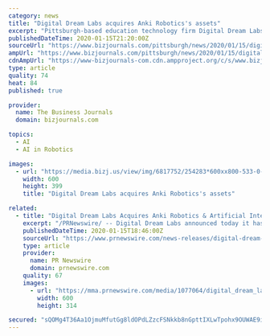 ```yaml
---
category: news
title: "Digital Dream Labs acquires Anki Robotics's assets"
excerpt: "Pittsburgh-based education technology firm Digital Dream Labs LLC has acquired the assets of Anki Robotics and Artificial Intelligence assets without taking on any liabilities. Financials were not disclosed."
publishedDateTime: 2020-01-15T21:20:00Z
sourceUrl: "https://www.bizjournals.com/pittsburgh/news/2020/01/15/digital-dream-labs-acquires-anki-roboticss-assets.html"
ampUrl: "https://www.bizjournals.com/pittsburgh/news/2020/01/15/digital-dream-labs-acquires-anki-roboticss-assets.amp.html"
cdnAmpUrl: "https://www-bizjournals-com.cdn.ampproject.org/c/s/www.bizjournals.com/pittsburgh/news/2020/01/15/digital-dream-labs-acquires-anki-roboticss-assets.amp.html"
type: article
quality: 74
heat: 84
published: true

provider:
  name: The Business Journals
  domain: bizjournals.com

topics:
  - AI
  - AI in Robotics

images:
  - url: "https://media.bizj.us/view/img/6817752/254283*600xx800-533-0-18.jpg"
    width: 600
    height: 399
    title: "Digital Dream Labs acquires Anki Robotics's assets"

related:
  - title: "Digital Dream Labs Acquires Anki Robotics & Artificial Intelligence Assets"
    excerpt: "/PRNewswire/ -- Digital Dream Labs announced today it has acquired Anki Robotics and Artificial Intelligence assets without taking on any"
    publishedDateTime: 2020-01-15T18:46:00Z
    sourceUrl: "https://www.prnewswire.com/news-releases/digital-dream-labs-acquires-anki-robotics--artificial-intelligence-assets-300987766.html"
    type: article
    provider:
      name: PR Newswire
      domain: prnewswire.com
    quality: 67
    images:
      - url: "https://mma.prnewswire.com/media/1077064/digital_dream_labs_logo.jpg?p=facebook"
        width: 600
        height: 314

secured: "sQOMg4T36Aa1OjmuMfutGg8ldOPdLZzcFSNkkb8nGpttIXLwTpohx9OUWAE9iIGvEIhVuHnjq4IyOKbECCHVd2n/AI4hCnGdtevAvzmxKYMKu+3OKCDI3ocZUcuvPMuo0h8uCN9Nqn0UYCJT6Nhc+bVKBk5joWYTjM49t5u4RBcaJYkFmmdTW5cBwTvi3TF6Ucre0hIXjOiiRkQwZvxd22t+49vk1W909yF6HyvwuWgzhf57ba1QVPruSbJkWwinFbJssIh8tEjI4ZgabTGKy9bH9PqBVYu01SvgmscMUmmUD/iN+73+dOG5E2/TrVe5beH73OHV11g3ZOEGFeJHvZanChQjCVMvP8fdSjKTZFEovChmms5CCw8cGKmc6DHAhXqcboid7729KHcg3I48EhVh6SMQpaFIsQ3mt7Akd2LKgjYxWYo+0XuViywF40ZLRH0Q0PlM6blCSB59Yzd0fQ==;Hah5rDMfIoSE/XBPMgsNiA=="
---
```



